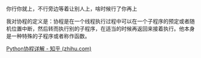 你行你就上，不行旁边等着让别人上，啥时候行了你再上

我对协程的定义是：协程是在一个线程执行过程中可以在一个子程序的预定或者随机位置中断，然后转而执行别的子程序，在适当的时候再返回来接着执行。他本身是一种特殊的子程序或者称作函数。






[Python协程详解 - 知乎 (zhihu.com)](https://zhuanlan.zhihu.com/p/104918655)
